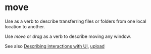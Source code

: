 # move

Use as a verb to describe transferring files or folders from one local location to another. 

Use *move* or *drag* as a verb to describe moving any window. 

See also [Describing interactions with UI](https://worldready.cloudapp.net/Styleguide/Read?id=2700&topicid=26472), [](https://worldready.cloudapp.net/Styleguide/Read?id=2700&topicid=33616)[upload](https://worldready.cloudapp.net/Styleguide/Read?id=2700&topicid=33616)
